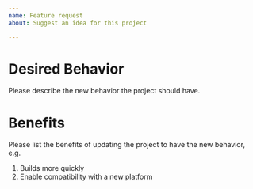 ```yaml
---
name: Feature request
about: Suggest an idea for this project

---
```


Desired Behavior
==============================

Please describe the new behavior the project should have.

Benefits
==============================

Please list the benefits of updating the project to have the new behavior, e.g.

1. Builds more quickly
2. Enable compatibility with a new platform
